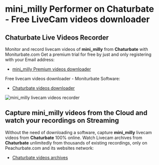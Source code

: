 # mini_milly Performer on Chaturbate - Free LiveCam videos downloader

## Chaturbate Live Videos Recorder

Monitor and record livecam videos of **mini_milly** from **Chaturbate** with Moniturbate.com
Get a premium trial for free by just and only registering with your Email address:
* [mini_milly Premium videos downloader](https://moniturbate.com/request-demo-licence-key.html)

Free livecam videos downloader - Moniturbate Software:
* [Chaturbate videos downloader](https://moniturbate.com/moniturbate-download-software.html)

![mini_milly livecam videos recorder](https://peachurnet.com/templates/moniturbate-software.png)


## Capture mini_milly videos from the Cloud and watch your recordings on Streaming

Without the need of downloading a software, capture **mini_milly** livecam videos from **Chaturbate** 100% online.
Watch Livecam archives from **Chaturbate** unlimitedly from thousands of existing recordings, only on Peachurbate.com and its websites network:
* [Chaturbate videos archives](https://peachurnet.com/)